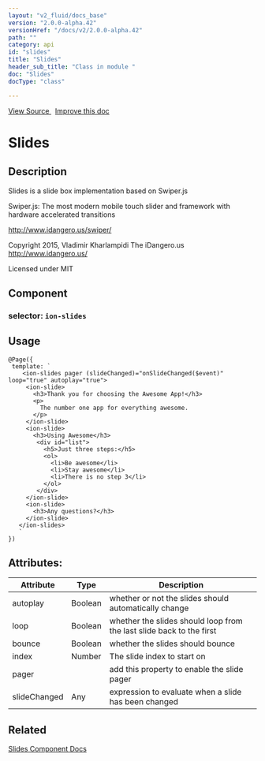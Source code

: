 ```yaml
---
layout: "v2_fluid/docs_base"
version: "2.0.0-alpha.42"
versionHref: "/docs/v2/2.0.0-alpha.42"
path: ""
category: api
id: "slides"
title: "Slides"
header_sub_title: "Class in module "
doc: "Slides"
docType: "class"

---
```





<div class="improve-docs">
<a href='http://github.com/driftyco/ionic2/tree/master/ionic/components/slides/slides.ts#L13'>
View Source
</a>
&nbsp;
<a href='http://github.com/driftyco/ionic2/edit/master/ionic/components/slides/slides.ts#L13'>
Improve this doc
</a>
</div>





<h1 class="api-title">


Slides






</h1>






<!-- description -->
<h2>Description</h2>

<p>Slides is a slide box implementation based on Swiper.js</p>
<p>Swiper.js:
The most modern mobile touch slider and framework with hardware accelerated transitions</p>
<p><a href="http://www.idangero.us/swiper/">http://www.idangero.us/swiper/</a></p>
<p>Copyright 2015, Vladimir Kharlampidi
The iDangero.us
<a href="http://www.idangero.us/">http://www.idangero.us/</a></p>
<p>Licensed under MIT</p>


<h2>Component</h2>
<h3>selector: <code>ion-slides</code></h3>
<!-- @usage tag -->

<h2>Usage</h2>

<pre><code class="lang-ts">@Page({
 template: `
    &lt;ion-slides pager (slideChanged)=&quot;onSlideChanged($event)&quot; loop=&quot;true&quot; autoplay=&quot;true&quot;&gt;
     &lt;ion-slide&gt;
       &lt;h3&gt;Thank you for choosing the Awesome App!&lt;/h3&gt;
       &lt;p&gt;
         The number one app for everything awesome.
       &lt;/p&gt;
     &lt;/ion-slide&gt;
     &lt;ion-slide&gt;
       &lt;h3&gt;Using Awesome&lt;/h3&gt;
        &lt;div id=&quot;list&quot;&gt;
          &lt;h5&gt;Just three steps:&lt;/h5&gt;
          &lt;ol&gt;
            &lt;li&gt;Be awesome&lt;/li&gt;
            &lt;li&gt;Stay awesome&lt;/li&gt;
            &lt;li&gt;There is no step 3&lt;/li&gt;
          &lt;/ol&gt;
        &lt;/div&gt;
     &lt;/ion-slide&gt;
     &lt;ion-slide&gt;
       &lt;h3&gt;Any questions?&lt;/h3&gt;
     &lt;/ion-slide&gt;
   &lt;/ion-slides&gt;
   `
})
</code></pre>




<!-- @property tags -->

<h2>Attributes:</h2>
<table class="table" style="margin:0;">
<thead>
<tr>
<th>Attribute</th>


























<th>Type</th>


<th>Description</th>
</tr>
</thead>
<tbody>

<tr>
<td>
autoplay
</td>


<td>
Boolean
</td>


<td>
whether or not the slides should automatically change
</td>
</tr>

<tr>
<td>
loop
</td>


<td>
Boolean
</td>


<td>
whether the slides should loop from the last slide back to the first
</td>
</tr>

<tr>
<td>
bounce
</td>


<td>
Boolean
</td>


<td>
whether the slides should bounce
</td>
</tr>

<tr>
<td>
index
</td>


<td>
Number
</td>


<td>
The slide index to start on
</td>
</tr>

<tr>
<td>
pager
</td>


<td>

</td>


<td>
add this property to enable the slide pager
</td>
</tr>

<tr>
<td>
slideChanged
</td>


<td>
Any
</td>


<td>
expression to evaluate when a slide has been changed
</td>
</tr>

</tbody>
</table>


<!-- methods on the class --><!-- related link -->

<h2>Related</h2>

<a href='/docs/v2/components#slides'>Slides Component Docs</a><!-- end content block -->


<!-- end body block -->

